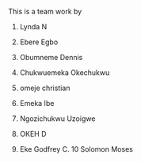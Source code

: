 This is a team work by

1. Lynda N

2. Ebere Egbo

3. Obumneme Dennis
2. Chukwuemeka Okechukwu

5. omeje christian
6. Emeka Ibe
7. Ngozichukwu Uzoigwe

8. OKEH D
9. Eke Godfrey C.
10 Solomon Moses
